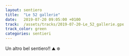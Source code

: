 ```yaml
---
layout: sentiero
title:  "Le 52 gallerie"
date:   2019-07-20 09:05:00 +0100
track:  /assets/tracks/2019-07-20-Le_52_gallerie.gpx
track_color: green
categories: sentieri
---
```


Un altro bel sentiero!! :mountain: :snowflake: